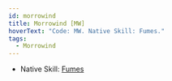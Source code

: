 ```yaml
---
id: morrowind
title: Morrowind [MW]
hoverText: "Code: MW. Native Skill: Fumes."
tags:
  - Morrowind
---
```


- Native Skill: [Fumes](/docs/all/enemy-skills/native-skills/fumes)
